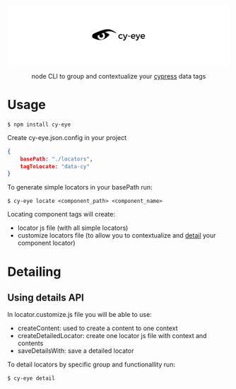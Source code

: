 <div align="center">

![banner](./public/banner.png)

node CLI to group and contextualize your [cypress](https://www.cypress.io/) data tags

</div>

# Usage

```
$ npm install cy-eye
```

Create cy-eye.json.config in your project

```json
{
    basePath: "./locators",
    tagToLocate: "data-cy"
}
```
To generate simple locators in your basePath run:

```
$ cy-eye locate <component_path> <component_name>
```

Locating component tags will create:

- locator js file (with all simple locators)
- customize locators file (to allow you to contextualize and [detail](https://github.com/JeanMenezees/cy-eye#Detailedlocators) your component locator)

# Detailing

## Using details API

In locator.customize.js file you will be able to use:

- createContent: used to create a content to one context
- createDetailedLocator: create one locator js file with context and contents
- saveDetailsWith: save a detailed locator

To detail locators by specific group and functionallity run:

```
$ cy-eye detail
```